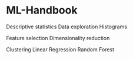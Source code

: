 # ML-Handbook
Descriptive statistics
Data exploration
Histograms

Feature selection
Dimensionality reduction

Clustering
Linear Regression
Random Forest
